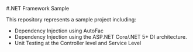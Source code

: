 #.NET Framework Sample

This repository represents a sample project including:

- Dependency Injection using AutoFac
- Dependency Injection using the ASP.NET Core/.NET 5+ DI architecture.
- Unit Testing at the Controller level and Service Level
